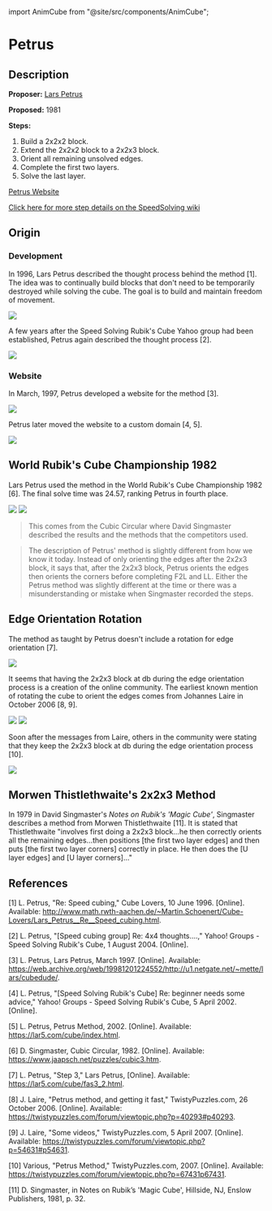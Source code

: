 import AnimCube from "@site/src/components/AnimCube";

# Petrus

<AnimCube params="buttonbar=0&position=lluuu&scale=6&hint=10&hintborder=1&borderwidth=10&facelets=dldlyldldwwwwwwdlddbbdbbdlddlddggdggdddooooooddddrdddd" width="400px" height="400px" />

## Description

**Proposer:** [Lars Petrus](CubingContributors/MethodDevelopers.md#petrus-lars)

**Proposed:** 1981

**Steps:**

1. Build a 2x2x2 block.
2. Extend the 2x2x2 block to a 2x2x3 block.
3. Orient all remaining unsolved edges.
4. Complete the first two layers.
5. Solve the last layer.

[Petrus Website](https://lar5.com/cube/index.html)

[Click here for more step details on the SpeedSolving wiki](https://www.speedsolving.com/wiki/index.php/Petrus_Method)

## Origin

### Development

In 1996, Lars Petrus described the thought process behind the method [1]. The idea was to continually build blocks that don't need to be temporarily destroyed while solving the cube. The goal is to build and maintain freedom of movement.

![](img/Petrus/Process1.png)

A few years after the Speed Solving Rubik's Cube Yahoo group had been established, Petrus again described the thought process [2].

![](img/Petrus/Process2.png)

### Website

In March, 1997, Petrus developed a website for the method [3].

![](img/Petrus/Website1.png)

Petrus later moved the website to a custom domain [4, 5].

![](img/Petrus/Website2.png)

## World Rubik's Cube Championship 1982

Lars Petrus used the method in the World Rubik's Cube Championship 1982 [6]. The final solve time was 24.57, ranking Petrus in fourth place.

![](img/Petrus/WRC1982.png)
![](img/Petrus/WRC1982-2.png)

> This comes from the Cubic Circular where David Singmaster described the results and the methods that the competitors used.

>The description of Petrus' method is slightly different from how we know it today. Instead of only orienting the edges after the 2x2x3 block, it says that, after the 2x2x3 block, Petrus orients the edges then orients the corners before completing F2L and LL. Either the Petrus method was slightly different at the time or there was a misunderstanding or mistake when Singmaster recorded the steps.

## Edge Orientation Rotation

The method as taught by Petrus doesn't include a rotation for edge orientation [7].

![](img/Petrus/EORotation.png)

It seems that having the 2x2x3 block at db during the edge orientation process is a creation of the online community. The earliest known mention of rotating the cube to orient the edges comes from Johannes Laire in October 2006 [8, 9].

![](img/Petrus/Laire.png)
![](img/Petrus/Laire2.png)

Soon after the messages from Laire, others in the community were stating that they keep the 2x2x3 block at db during the edge orientation process [10].

![](img/Petrus/OtherEO.png)

## Morwen Thistlethwaite's 2x2x3 Method

In 1979 in David Singmaster's *Notes on Rubik's 'Magic Cube'*, Singmaster describes a method from Morwen Thistlethwaite [11]. It is stated that Thistlethwaite "involves first doing a 2x2x3 block...he then correctly orients all the remaining edges...then positions [the first two layer edges] and then puts [the first two layer corners] correctly in place. He then does the [U layer edges] and [U layer corners]..."

## References

[1] L. Petrus, "Re: Speed cubing," Cube Lovers, 10 June 1996. [Online]. Available: http://www.math.rwth-aachen.de/~Martin.Schoenert/Cube-Lovers/Lars_Petrus__Re__Speed_cubing.html.

[2] L. Petrus, "[Speed cubing group] Re: 4x4 thoughts....," Yahoo! Groups - Speed Solving Rubik's Cube, 1 August 2004. [Online]. 

[3] L. Petrus, Lars Petrus, March 1997. [Online]. Available: https://web.archive.org/web/19981201224552/http://u1.netgate.net/~mette/lars/cubedude/.

[4] L. Petrus, "[Speed Solving Rubik's Cube] Re: beginner needs some advice," Yahoo! Groups - Speed Solving Rubik's Cube, 5 April 2002. [Online]. 

[5] L. Petrus, Petrus Method, 2002. [Online]. Available: https://lar5.com/cube/index.html.

[6] D. Singmaster, Cubic Circular, 1982. [Online]. Available: https://www.jaapsch.net/puzzles/cubic3.htm.

[7] L. Petrus, "Step 3," Lars Petrus, [Online]. Available: https://lar5.com/cube/fas3_2.html.

[8] J. Laire, "Petrus method, and getting it fast," TwistyPuzzles.com, 26 October 2006. [Online]. Available: https://twistypuzzles.com/forum/viewtopic.php?p=40293#p40293.

[9] J. Laire, "Some videos," TwistyPuzzles.com, 5 April 2007. [Online]. Available: https://twistypuzzles.com/forum/viewtopic.php?p=54631#p54631.

[10] Various, "Petrus Method," TwistyPuzzles.com, 2007. [Online]. Available: https://twistypuzzles.com/forum/viewtopic.php?p=67431p67431.

[11] 	D. Singmaster, in Notes on Rubik’s 'Magic Cube', Hillside, NJ, Enslow Publishers, 1981, p. 32.